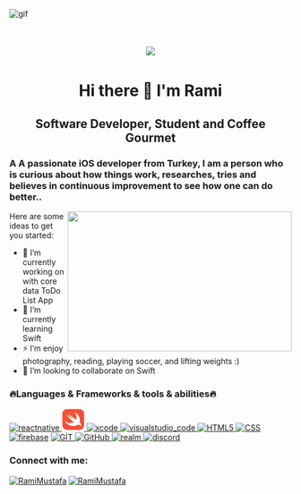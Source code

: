 ![gif](https://media.giphy.com/media/13HgwGsXF0aiGY/giphy.gif) 
<h1 align="center">
  <a href="https://git.io/typing-svg">
    <img src="https://readme-typing-svg.herokuapp.com/?lines=Welcome+to+my+rubber+duck+debugging+page!&center=true&size=17](https://readme-typing-svg.demolab.com/?font=Fira+Code&pause=1000&width=435&lines=welcome+to+my+page">
  </a> 
</h1>
<h1 align="center">Hi there 👋 I'm Rami  </h1>
<h2 align="center">Software Developer, Student and Coffee Gourmet</h2>
<h3>A A passionate iOS developer from Turkey, I am a person who is curious about how things work, researches, tries and believes in continuous improvement to see how one can do better..</h3>

 <img src="https://media.giphy.com/media/26tn33aiTi1jkl6H6/giphy.gif" align="right" width="400" height="250">
Here are some ideas to get you started:

- 🔭 I’m currently working on with core data ToDo List App
- 🌱 I’m currently learning Swift
- ⚡ I’m enjoy photography, reading, playing soccer, and lifting weights :)
- 👯 I’m looking to collaborate on Swift
 
<h3 align="left">🔥Languages & Frameworks & tools & abilities🔥</h3>
<p align="left"> 

 <a href="https://reactnative.dev/" target="_blank" rel="noreferrer"> <img src="https://reactnative.dev/img/header_logo.svg" alt="reactnative" width="40" height="40"/> </a>
  <a href="https://developer.apple.com/swift/" target="_blank" rel="noreferrer"> <img src="https://raw.githubusercontent.com/devicons/devicon/master/icons/swift/swift-original.svg" alt="swift" width="40" height="40"/> </a>
  <a href="https://developer.apple.com/xcode/" target="_blank" rel="noreferrer"> <img src="https://www.vectorlogo.zone/logos/apple_xcode/apple_xcode-icon.svg" alt="xcode" width="40" height="40"/> </a>
  <a href="https://code.visualstudio.com/" target="_blank" rel="noreferrer"> <img src="https://www.vectorlogo.zone/logos/visualstudio_code/visualstudio_code-icon.svg" alt="visualstudio_code" width="40" height="40"/> </a>
  <a href="https://tr.wikipedia.org/wiki/HTML5" target="_blank" rel="noreferrer"> <img src="https://www.vectorlogo.zone/logos/w3_html5/w3_html5-icon.svg" alt="HTML5" width="40" height="40"/> </a>
  <a href="https://www.w3schools.com/css/" target="_blank" rel="noreferrer"> <img src="https://www.vectorlogo.zone/logos/w3_css/w3_css-official.svg" alt="CSS" width="40" height="40"/> </a>
  <a href="https://firebase.google.com/" target="_blank" rel="noreferrer"> <img src="https://www.vectorlogo.zone/logos/firebase/firebase-icon.svg" alt="firebase" width="40" height="40"/></a> 
  <a href="https://git-scm.com/" target="_blank" rel="noreferrer"> <img src="https://www.vectorlogo.zone/logos/git-scm/git-scm-icon.svg" alt="GİT" width="40" height="40"/> </a>
  <a href="https://github.com/" target="_blank" rel="noreferrer"> <img src="https://www.vectorlogo.zone/logos/github/github-icon.svg" alt="GitHub" width="40" height="40"/> </a>
   <a href="https://realm.io/" target="_blank" rel="noreferrer"> <img src="https://raw.githubusercontent.com/bestofjs/bestofjs-webui/8665e8c267a0215f3159df28b33c365198101df5/public/logos/realm.svg" alt="realm" width="40" height="40"/> </a>
  <a href=" https://discord.com/" target="_blank" rel="noreferrer"> <img src="https://www.vectorlogo.zone/logos/discordapp/discordapp-icon.svg" alt="discord" width="40" height="40"/> </a>
 </p>
 
 <h3 align="left">Connect with me:</h3>
<p align="left">
<a href="https://twitter.com/ramiRam71" target="blank"><img align="center" src="https://raw.githubusercontent.com/rahuldkjain/github-profile-readme-generator/master/src/images/icons/Social/twitter.svg" alt="RamiMustafa" height="30" width="40" /></a>
<a href="https://www.linkedin.com/in/rami-mustafa-9a5077168/" target="blank"><img align="center" src="https://raw.githubusercontent.com/rahuldkjain/github-profile-readme-generator/master/src/images/icons/Social/linked-in-alt.svg" alt="RamiMustafa" height="30" width="40" /></a>
 </p>


<!--
**rami-mustafa/rami-mustafa** is a ✨ _special_ ✨ repository because its `README.md` (this file) appears on your GitHub profile.

 
 
![snake svg](https://github.com/cihatsolak/cihatsolak/blob/output/github-contribution-grid-snake.svg)

-->
